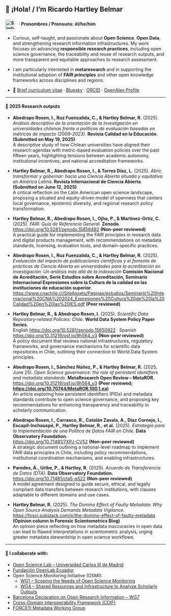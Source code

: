 ## 👋 ¡Hola! / I’m Ricardo Hartley Belmar 
#### <h4><img src="https://upload.wikimedia.org/wikipedia/commons/9/91/Neurodiversity_Symbol.svg" alt="Símbolo de neurodiversidad" width="30" style="vertical-align: middle; margin-right: 8px;" /> · Pronombres / Pronouns: él/he/him</h4>

- Curious, self-taught, and passionate about **Open Science**, **Open Data**, and strengthening research information infrastructures. My work focuses on advancing **responsible research practices**, including open science governance, the traceability and reuse of research outputs, and more transparent and equitable approaches to research assessment.

- I am particularly interested in **metaresearch** and in supporting the institutional adoption of **FAIR principles** and other open knowledge frameworks across disciplines and regions.

- 📄 [Brief curriculum vitae](https://docs.google.com/document/d/1S3UwXP_em17aMeoEodq1xexQ-PgyJBeP9n3v2gxIx3g/edit?usp=sharing) · [Bluesky](https://bsky.app/profile/ricardohartley.bsky.social) · [ORCID](https://orcid.org/0000-0002-2544-587X) · [OpenAlex Profile](https://openalex.org/A5077204313)

---

#### 📝 2025 Research outputs

- **Abedrapo Rosen, I., Ruz Fuenzalida, C., & Hartley Belmar, R.** (2025). *Análisis descriptivo de la orientación de la investigación en universidades chilenas frente a políticas de evaluación basadas en métricas de impacto (2009–2023).* **Revista Calidad en la Educación**. **(Submitted on May 19, 2025)**  
  A descriptive study of how Chilean universities have aligned their research agendas with metric-based evaluation policies over the past fifteen years, highlighting tensions between academic autonomy, institutional incentives, and national accreditation frameworks.

- **Hartley Belmar, R., Abedrapo Rosen, I., & Torres Díaz, L.** (2025). *Abrir, transformar y gobernar: hacia una Ciencia Abierta situada y equitativa en América Latina.* **Revista Internacional de Ciencia Abierta**. **(Submitted on June 12, 2025)**  
  A critical reflection on the Latin American open science landscape, proposing a situated and equity-driven model of openness that centers local governance, epistemic diversity, and regional research policy transformation.

- **Hartley Belmar, R., Abedrapo Rosen, I., Ojha, P., & Martinez-Ortiz, C.** (2025). *FAIR: Guía de Referencia General.* **Zenodo**.  
  https://doi.org/10.5281/zenodo.15856492 **(Non-peer reviewed)**  
  A practical guide for implementing the FAIR principles in research data and digital products management, with recommendations on metadata standards, licensing, evaluation tools, and domain-specific practices.

- **Abedrapo Rosen, I., Ruz Fuenzalida, C., & Hartley Belmar, R.** (2025). *Evaluación del
impacto de publicaciones científicas y el fomento de prácticas de Ciencia Abierta en universidades para
la acreditación en investigación: Un análisis más allá de la indexación* **Comisión Nacional de Acreditación, Serie Estudios sobre Acreditación, Seminario Internacional Expresiones sobre la Cultura de la calidad en las instituciones de educación superior**. https://www.cnachile.cl/SiteAssets/Paginas/estudios/Seminario%20Internacional%20CNA%202024_Expresiones%20Cultura%20de%20la%20Calidad%20en%20las%20IES.pdf **(Peer reviewed)**  

- **Hartley Belmar, R., & Abedrapo Rosen, I.** (2025). *Scientific Data Repository-related Policies: Chile.* **World Data System Policy Paper Series**.  
  English https://doi.org/10.5281/zenodo.15650922 · Spanish https://doi.org/10.31219/osf.io/9h564_v3 **(Non-peer reviewed)**  
  A policy document that reviews national infrastructures, regulatory frameworks, and governance mechanisms for scientific data repositories in Chile, outlining their connection to World Data System principles.

- **Abedrapo Rosen, I., Sánchez Núñez, P., & Hartley Belmar, R.** (2025, June 25). *Open Science governance: the role of persistent identifiers and metadata standards.* **MetaResearch Open Review – MetaROR.** https://doi.org/10.31219/osf.io/9h564_v3 **(Peer reviewed; https://doi.org/10.70744/MetaROR.100.1.ea)**  
  An article exploring how persistent identifiers (PIDs) and metadata standards contribute to open science governance, and proposing key recommendations for enhancing transparency and traceability in scholarly communication.

- **Abedrapo Rosen, I., Carrasco, R., Catalán Zavala, A., Díaz Cornejo, I., Escapil-Inchauspé, P., Hartley Belmar, R., et al.** (2025). *Estrategia para la Implementación de una Política de Datos FAIR en Chile.* **Data Observatory Foundation.**  
  https://doi.org/10.71481/7XPJ-CV52 **(Non-peer reviewed)**  
  A strategic document outlining a national-level roadmap to implement FAIR data principles in Chile, including policy recommendations, institutional coordination mechanisms, and enabling infrastructures.

- **Paredes, Á., Uribe, P., & Hartley, R.** (2025). *Acuerdo de Transferencia de Datos (DTA).* **Data Observatory Foundation.**  
  https://doi.org/10.71481/cta5-q522 **(Non-peer reviewed)**  
  A model agreement designed to guide secure, ethical, and legally compliant data transfers between research institutions, with clauses adaptable to different domains and use cases.

- **Hartley Belmar, R.** (2025). *The Domino Effect of Faulty Metadata: Why Open Source Analysis Demands Metadata Vigilance.*   
  https://fosci.substack.com/p/the-domino-effect-of-faulty-metadata **(Opinion column in Forensic Scientometrics Blog)**   
  An opinion piece reflecting on how metadata inaccuracies in open data can lead to flawed interpretations in scientometric analysis, urging greater metadata stewardship in open science workflows.

---

#### 🔭 I collaborate with:  

  - [Open Science Lab – Universidad Carlos III de Madrid](https://opensciencelab.uc3m.es)  
  - [Fundación OpenLab Ecuador](https://openlab.ec)  
  - Open Science Monitoring Initiative (OSMI):  
    - [WG1 – Scoping the Needs of Open Science Monitoring](https://open-science-monitoring.org/working-groups/wg1-scoping-the-needs-of-open-science-monitoring/)  
    - [WG4 – Shared Resources and Infrastructure to Analyze Scholarly Outputs](https://open-science-monitoring.org/working-groups/wg4-shared-resources-and-infrastructure-to-analyze-scholarly-outputs/)  
  - [Barcelona Declaration on Open Research Information – WG7](https://barcelona-declaration.org)
  - [Cross-Domain Interoperability Framework (CDIF)](https://worldfair-project.eu/cdif/)  
  - [FORCE11 Metadata Working Group](https://force11.org)
